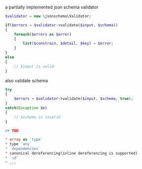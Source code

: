 
a partially implemented json schema validator

```php
$validator = new \jsonschema\Validator;

if($errors = $validator->validate($input, $schema))
{
	foreach($errors as $error)
	{
		list($constrain, $detail, $key) = $error;
	}
}
else
{
	// $input is valid
}
```

also validate schema

```php
try
{
	$errors = $validator->validate($input, $schema, true);
}
catch(Exception $e)
{
	// $schema is invalid
}

## TBD

* array as `type`
* type `any`
* `dependencies`
* canonical dereferencing(inline dereferencing is supported)
* `id`
* ...
